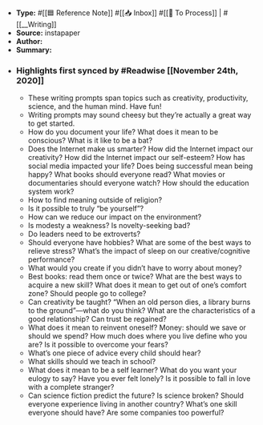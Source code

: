 - **Type:** #[[🟦 Reference Note]] #[[📥 Inbox]] #[[📝 To Process]] | #[[__Writing]]
- **Source:**  instapaper
- **Author:**
- **Summary:**
- ### Highlights first synced by #Readwise [[November 24th, 2020]]
    - These writing prompts span topics such as creativity, productivity, science, and the human mind. Have fun! 
    - Writing prompts may sound cheesy but they’re actually a great way to get started. 
    - How do you document your life?
What does it mean to be conscious?
What is it like to be a bat? 
    - Does the Internet make us smarter?
How did the Internet impact our creativity?
How did the Internet impact our self-esteem?
How has social media impacted your life?
Does being successful mean being happy?
What books should everyone read?
What movies or documentaries should everyone watch?
How should the education system work? 
    - How to find meaning outside of religion? 
    - Is it possible to truly “be yourself”? 
    - How can we reduce our impact on the environment? 
    - Is modesty a weakness?
Is novelty-seeking bad? 
    - Do leaders need to be extroverts? 
    - Should everyone have hobbies?
What are some of the best ways to relieve stress?
What’s the impact of sleep on our creative/cognitive performance? 
    - What would you create if you didn’t have to worry about money? 
    - Best books: read them once or twice?
What are the best ways to acquire a new skill?
What does it mean to get out of one’s comfort zone?
Should people go to college? 
    - Can creativity be taught?
“When an old person dies, a library burns to the ground”—what do you think?
What are the characteristics of a good relationship?
Can trust be regained? 
    - What does it mean to reinvent oneself?
Money: should we save or should we spend?
How much does where you live define who you are?
Is it possible to overcome your fears? 
    - What’s one piece of advice every child should hear? 
    - What skills should we teach in school? 
    - What does it mean to be a self learner?
What do you want your eulogy to say?
Have you ever felt lonely?
Is it possible to fall in love with a complete stranger? 
    - Can science fiction predict the future?
Is science broken?
Should everyone experience living in another country?
What’s one skill everyone should have?
Are some companies too powerful? 
